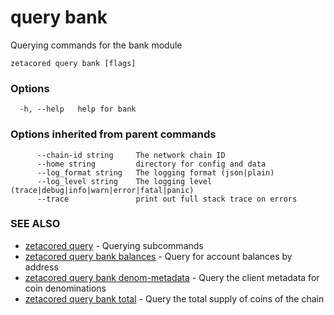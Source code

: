 # query bank

Querying commands for the bank module

```
zetacored query bank [flags]
```

### Options

```
  -h, --help   help for bank
```

### Options inherited from parent commands

```
      --chain-id string     The network chain ID
      --home string         directory for config and data 
      --log_format string   The logging format (json|plain) 
      --log_level string    The logging level (trace|debug|info|warn|error|fatal|panic) 
      --trace               print out full stack trace on errors
```

### SEE ALSO

* [zetacored query](zetacored_query.md)	 - Querying subcommands
* [zetacored query bank balances](zetacored_query_bank_balances.md)	 - Query for account balances by address
* [zetacored query bank denom-metadata](zetacored_query_bank_denom-metadata.md)	 - Query the client metadata for coin denominations
* [zetacored query bank total](zetacored_query_bank_total.md)	 - Query the total supply of coins of the chain

